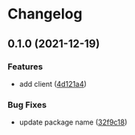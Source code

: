 # Changelog

## 0.1.0 (2021-12-19)


### Features

* add client ([4d121a4](https://www.github.com/brokeyourbike/paystack-api-client-php/commit/4d121a4414837e93e9d1206d2e95bdd520bda128))


### Bug Fixes

* update package name ([32f9c18](https://www.github.com/brokeyourbike/paystack-api-client-php/commit/32f9c18fa38abb72638ce031a9732139528ffd14))
